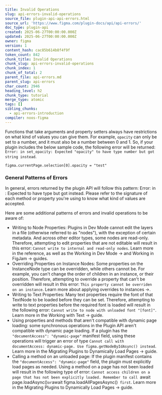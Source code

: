 ```yaml
---
title: Invalid Operations
slug: api-errors-invalid-operations
source_file: plugin-api-api-errors.html
source_url: 'https://www.figma.com/plugin-docs/api/api-errors/'
doc_type: plugin-api
created: 2025-06-27T00:00:00.000Z
updated: 2025-06-27T00:00:00.000Z
owner: figma
version: 1
content_hash: cac85b614b8f4f9f
token_count: 842
chunk_title: Invalid Operations
chunk_slug: api-errors-invalid-operations
chunk_index: 1
chunk_of_total: 2
parent_file: api-errors.md
parent_slug: api-errors
char_count: 2946
heading_level: h2
chunk_type: tutorial
merge_type: atomic
tags: []
sibling_chunks:
  - api-errors-introduction
compiler: noos-figma
---
```


Functions that take arguments and property setters always have restrictions on what kind of values you can give them. For example, `opacity` can only be set to a number, and it must also be a number between 0 and 1. So, if your plugin includes the below sample code, the following error will be returned: `Error: in set_opacity: Expected "opacity" to have type number but got string instead`.

```
figma.currentPage.selection[0].opacity = "test"
```

### General Patterns of Errors

In general, errors returned by the plugin API will follow this pattern: Error: in : Expected to have type but got instead. Please refer to the signature of each method or property you're using to know what kind of values are accepted.

Here are some additional patterns of errors and invalid operations to be aware of:

- Writing to Node Properties: Plugins in Dev Mode cannot edit the layers in a file (otherwise referred to as "nodes"), with the exception of certain metadata. And across other editor types, some nodes are read-only. Therefore, attempting to edit properties that are not editable will result in this error: `Cannot write to internal and read-only nodes`. Learn more in the reference, as well as the Working in Dev Mode → and Working in FigJam → guides.
- Overriding Properties on Instance Nodes: Some properties on the InstanceNode type can be overridden, while others cannot be. For example, you can't change the order of children in an instance, or their position. Therefore, attempting to override a property that can't be overridden will result in this error: `This property cannot be overriden on an instance`. Learn more about applying overrides to instances →.
- Writing to Text Properties: Many text properties require the font of that TextNode to be loaded before they can be set. Therefore, attempting to write to text properties before the required font is loaded will result in the following error: `Cannot write to node with unloaded font "[font]"`. Learn more in the Working with Text → guide.
- Using properties and methods that aren't compatible with dynamic page loading: some synchronous operations in the Plugin API aren't compatible with dynamic page loading. If a plugin has the `"documentAccess": "dynamic-page"` manifest field, using these operations will trigger an error of type `Cannot call with documentAccess: dynamic-page. Use figma.getNodeByIdAsync() instead`. Learn more in the Migrating Plugins to Dynamically Load Pages → guide.
- Calling a method on an unloaded page: If the plugin manifest contains the `"documentAccess": "dynamic-page"` field, the plugin must explicitly load pages as needed. Using a method on a page has not been loaded will result in the following type of error: `Cannot access children on a page that has not been explicitly loaded. Remember to call `await page.loadAsync()`or`await figma.loadAllPagesAsync()` first`. Learn more in the Migrating Plugins to Dynamically Load Pages → guide.
